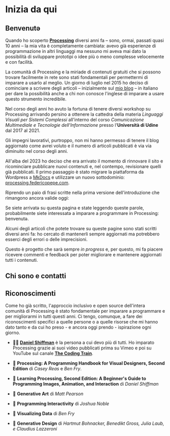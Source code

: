 # Inizia da qui

## Benvenutə
Quando ho scoperto [**Processing**](https://www.processing.org) diversi anni fa – sono, ormai, passati quasi 10 anni – la mia vita è completamente cambiata: avevo già esperienze di programmazione in altri linguaggi ma nessuno mi aveva mai dato la possibilità di sviluppare prototipi o idee più o meno complesse velocemente e con facilità.

La comunità di Processing e la miriade di contenuti gratuiti che si possono trovare facilmente in rete sono stati fondamentali per permettermi di imparare a usarlo al meglio. Un giorno di luglio nel 2015 ho deciso di cominciare a scrivere degli articoli – inizialmente sul [mio blog](https://blog.federicopepe.com) – in italiano per dare la possibilità anche a chi non conosce l'inglese di imparare a usare questo strumento incredibile.

Nel corso degli anni ho avuto la fortuna di tenere diversi workshop su Processing arrivando persino a ottenere la cattedra della materia *Linguaggi Visuali per Sistemi Complessi* all'interno del corso *Comunicazione Multimediale e Tecnologie dell'Informazione* presso l'**Università di Udine** dal 2017 al 2021.

Gli impegni lavorativi, purtroppo, non mi hanno permesso di tenere il blog aggiornato come avrei voluto e il numero di articoli pubblicati è via via diminuito nel corso degli anni.

All'alba del 2023 ho deciso che era arrivato il momento di rinnovare il sito e ricominciare pubblicare nuovi contenuti e, nel contempo, revisionare quelli già pubblicati. Il primo passaggio è stato migrare la piattaforma da Wordpress a [MkDocs](https://www.mkdocs.org/) e utilizzare un nuovo sottodominio: [processing.federicopepe.com](https://processing.federicopepe.com).

Riprendo un paio di frasi scritte nella prima versione dell'introduzione che rimangono ancora valide oggi:

Se siete arrivatə su questa pagina e state leggendo queste parole, probabilmente siete interessatə a imparare a programmare in Processing: benvenutə.

Alcuni degli articoli che potete trovare su queste pagine sono stati scritti diversi anni fa: ho cercato di mantenerli sempre aggiornati ma potrebbero esserci degli errori o delle imprecisioni.

Questo è progetto che sarà sempre *in progress* e, per questo, mi fa piacere ricevere commenti e feedback per poter migliorare e mantenere aggiornati tutti i contenuti.

## Chi sono e contatti

## Riconoscimenti

Come ho già scritto, l'approccio inclusivo e open source dell'intera comunità di Processing è stato fondamentale per imparare a programmare e per migliorarmi in tutti questi anni. Ci tengo, comunque, a fare dei riconoscimenti specifici a quelle persone o a quelle risorse che mi hanno dato tanto e da cui ho preso - e ancora oggi prendo - ispirazione ogni giorno.

* :teacher: **[Daniel Shiffman](https://shiffman.net/)** è la persona a cui devo più di tutti. Ho imparato Processing grazie ai suoi video pubblicati prima su Vimeo e poi su YouTube sul canale **[The Coding Train](https://www.youtube.com/@TheCodingTrain)**.

* :blue_book: **Processing: A Programming Handbook for Visual Designers, Second Edition** di *Casey Reas* e *Ben Fry*.

* :orange_book: **Learning Processing, Second Edition: A Beginner's Guide to Programming Images, Animation, and Interaction** di *Daniel Shiffman*

* :closed_book: **Generative Art** di *Matt Pearson*

* :green_book: **Programming Interactivity** di *Joshua Noble*

* :blue_book: **Visualizing Data** di *Ben Fry*

* :orange_book: **Generative Design** di *Hartmut Bohnacker, Benedikt Gross, Julia Laub, e Claudius Lazzeroni*